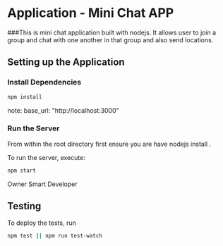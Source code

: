 # Application - Mini Chat APP
###This is mini chat application built with nodejs. It allows user to join a group and chat with one another in that group and also send locations.


## Setting up the Application

### Install Dependencies


```bash
npm install
```

note: base_url: "http://localhost:3000"




### Run the Server

From within the root directory first ensure you are have nodejs install .

To run the server, execute:

```bash
npm start
```
Owner Smart Developer


## Testing


To deploy the tests, run

```bash
npm test || npm run test-watch
```